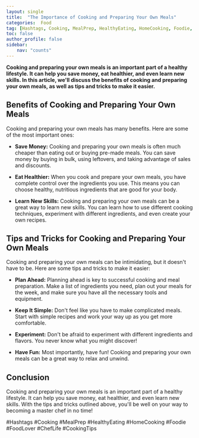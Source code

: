 ```yaml
---
layout: single
title:  "The Importance of Cooking and Preparing Your Own Meals"
categories:  Food
tag: [Hashtags, Cooking, MealPrep, HealthyEating, HomeCooking, Foodie, FoodLover, ChefLife, CookingTips, ]
toc: false
author_profile: false
sidebar:
    nav: "counts"
---
```

    
**Cooking and preparing your own meals is an important part of a healthy lifestyle. It can help you save money, eat healthier, and even learn new skills. In this article, we'll discuss the benefits of cooking and preparing your own meals, as well as tips and tricks to make it easier.**

## Benefits of Cooking and Preparing Your Own Meals

Cooking and preparing your own meals has many benefits. Here are some of the most important ones:

- **Save Money:** Cooking and preparing your own meals is often much cheaper than eating out or buying pre-made meals. You can save money by buying in bulk, using leftovers, and taking advantage of sales and discounts.

- **Eat Healthier:** When you cook and prepare your own meals, you have complete control over the ingredients you use. This means you can choose healthy, nutritious ingredients that are good for your body.

- **Learn New Skills:** Cooking and preparing your own meals can be a great way to learn new skills. You can learn how to use different cooking techniques, experiment with different ingredients, and even create your own recipes.

## Tips and Tricks for Cooking and Preparing Your Own Meals

Cooking and preparing your own meals can be intimidating, but it doesn't have to be. Here are some tips and tricks to make it easier:

- **Plan Ahead:** Planning ahead is key to successful cooking and meal preparation. Make a list of ingredients you need, plan out your meals for the week, and make sure you have all the necessary tools and equipment.

- **Keep It Simple:** Don't feel like you have to make complicated meals. Start with simple recipes and work your way up as you get more comfortable.

- **Experiment:** Don't be afraid to experiment with different ingredients and flavors. You never know what you might discover!

- **Have Fun:** Most importantly, have fun! Cooking and preparing your own meals can be a great way to relax and unwind.

## Conclusion

Cooking and preparing your own meals is an important part of a healthy lifestyle. It can help you save money, eat healthier, and even learn new skills. With the tips and tricks outlined above, you'll be well on your way to becoming a master chef in no time!

#Hashtags
#Cooking #MealPrep #HealthyEating #HomeCooking #Foodie #FoodLover #ChefLife #CookingTips